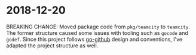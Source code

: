 # 2018-12-20
BREAKING CHANGE: Moved package code from `pkg/teamcity` to `teamcity`. The former structure caused some issues with tooling such as `gocode` and `godef`.
Since this project follows [go-github](https://github.com/google/go-github) design and conventions, I've adapted the project structure as well.